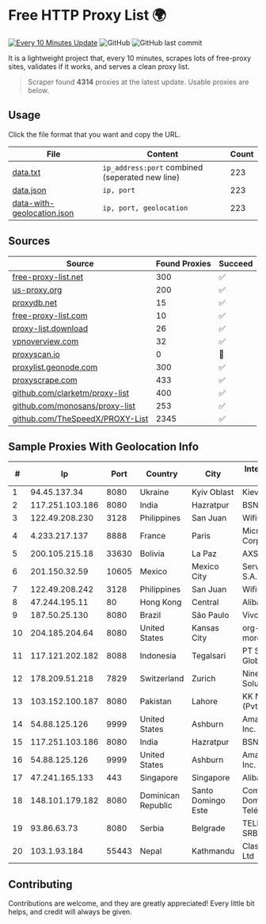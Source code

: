 
# Free HTTP Proxy List 🌍

[![Every 10 Minutes Update](https://github.com/mertguvencli/http-proxy-list/actions/workflows/main.yml/badge.svg?branch=main)](https://github.com/mertguvencli/http-proxy-list/actions/workflows/main.yml)
![GitHub](https://img.shields.io/github/license/mertguvencli/http-proxy-list)
![GitHub last commit](https://img.shields.io/github/last-commit/mertguvencli/http-proxy-list)

It is a lightweight project that, every 10 minutes, scrapes lots of free-proxy sites, validates if it works, and serves a clean proxy list.


> Scraper found **4314** proxies at the latest update. Usable proxies are below.

## Usage

Click the file format that you want and copy the URL.


|File|Content|Count|
|----|-------|-----|
|[data.txt](https://raw.githubusercontent.com/mertguvencli/http-proxy-list/main/proxy-list/data.txt)|`ip_address:port` combined (seperated new line)|223|
|[data.json](https://raw.githubusercontent.com/mertguvencli/http-proxy-list/main/proxy-list/data.json)|`ip, port`|223|
|[data-with-geolocation.json](https://raw.githubusercontent.com/mertguvencli/http-proxy-list/main/proxy-list/data-with-geolocation.json)|`ip, port, geolocation`|223|

## Sources

|Source|Found Proxies|Succeed|
|------|-------------|-------|
|[free-proxy-list.net](https://free-proxy-list.net)|300|✅|
|[us-proxy.org](https://www.us-proxy.org)|200|✅|
|[proxydb.net](http://proxydb.net)|15|✅|
|[free-proxy-list.com](https://free-proxy-list.com/?page=&port=&type%5B%5D=http&type%5B%5D=https&up_time=0&search=Search)|10|✅|
|[proxy-list.download](https://www.proxy-list.download/HTTP)|26|✅|
|[vpnoverview.com](https://vpnoverview.com/privacy/anonymous-browsing/free-proxy-servers)|32|✅|
|[proxyscan.io](https://www.proxyscan.io)|0|🚫|
|[proxylist.geonode.com](https://proxylist.geonode.com/api/proxy-list?limit=300&page=1&sort_by=lastChecked&sort_type=desc&protocols=http,https)|300|✅|
|[proxyscrape.com](https://api.proxyscrape.com/v2/?request=displayproxies&protocol=http&timeout=10000&country=all&ssl=all&anonymity=all)|433|✅|
|[github.com/clarketm/proxy-list](https://raw.githubusercontent.com/clarketm/proxy-list/master/proxy-list-raw.txt)|400|✅|
|[github.com/monosans/proxy-list](https://raw.githubusercontent.com/monosans/proxy-list/main/proxies/http.txt)|253|✅|
|[github.com/TheSpeedX/PROXY-List](https://raw.githubusercontent.com/TheSpeedX/PROXY-List/master/http.txt)|2345|✅|


## Sample Proxies With Geolocation Info

|#|Ip|Port|Country|City|Internet Service Provider|
|-|--|----|-------|----|-------------------------|
|1|94.45.137.34|8080|Ukraine|Kyiv Oblast|Kievline LLC|
|2|117.251.103.186|8080|India|Hazratpur|BSNL Internet|
|3|122.49.208.230|3128|Philippines|San Juan|WifiCity, Inc|
|4|4.233.217.137|8888|France|Paris|Microsoft Corporation|
|5|200.105.215.18|33630|Bolivia|La Paz|AXS Bolivia S. A.|
|6|201.150.32.59|10605|Mexico|Mexico City|Servnet Mexico, S.A. de C.V.|
|7|122.49.208.242|3128|Philippines|San Juan|WifiCity, Inc|
|8|47.244.195.11|80|Hong Kong|Central|Alibaba.com LLC|
|9|187.50.25.130|8080|Brazil|São Paulo|Vivo|
|10|204.185.204.64|8080|United States|Kansas City|org-morenet.more.net|
|11|117.121.202.182|8088|Indonesia|Tegalsari|PT Sekawan Global Komunika|
|12|178.209.51.218|7829|Switzerland|Zurich|Nine Internet Solutions AG|
|13|103.152.100.187|8080|Pakistan|Lahore|KK Networks (Pvt) Ltd.|
|14|54.88.125.126|9999|United States|Ashburn|Amazon.com, Inc.|
|15|117.251.103.186|8080|India|Hazratpur|BSNL Internet|
|16|54.88.125.126|9999|United States|Ashburn|Amazon.com, Inc.|
|17|47.241.165.133|443|Singapore|Singapore|Alibaba.com LLC|
|18|148.101.179.182|8080|Dominican Republic|Santo Domingo Este|Compañía Dominicana de Teléfonos S. A|
|19|93.86.63.73|8080|Serbia|Belgrade|TELEKOM-SRBIJA|
|20|103.1.93.184|55443|Nepal|Kathmandu|Classic Tech Pvt. Ltd|



## Contributing

Contributions are welcome, and they are greatly appreciated! Every
little bit helps, and credit will always be given.

